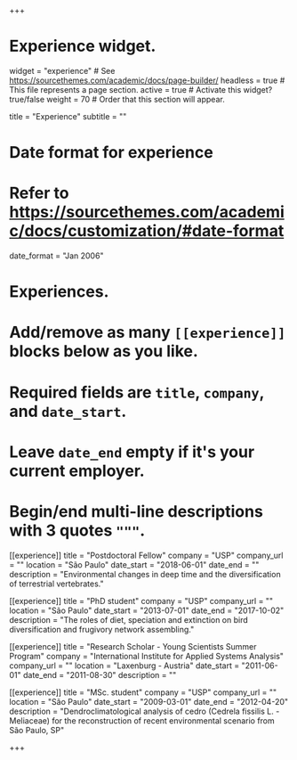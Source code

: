 +++
# Experience widget.
widget = "experience"  # See https://sourcethemes.com/academic/docs/page-builder/
headless = true  # This file represents a page section.
active = true  # Activate this widget? true/false
weight = 70  # Order that this section will appear.

title = "Experience"
subtitle = ""

# Date format for experience
#   Refer to https://sourcethemes.com/academic/docs/customization/#date-format
date_format = "Jan 2006"

# Experiences.
#   Add/remove as many `[[experience]]` blocks below as you like.
#   Required fields are `title`, `company`, and `date_start`.
#   Leave `date_end` empty if it's your current employer.
#   Begin/end multi-line descriptions with 3 quotes `"""`.
[[experience]]
  title = "Postdoctoral Fellow"
  company = "USP"
  company_url = ""
  location = "São Paulo"
  date_start = "2018-06-01"
  date_end = ""
  description = "Environmental changes in deep time and the diversification of terrestrial vertebrates."
  
[[experience]]
  title = "PhD student"
  company = "USP"
  company_url = ""
  location = "São Paulo"
  date_start = "2013-07-01"
  date_end = "2017-10-02"
  description = "The roles of diet, speciation and extinction on bird diversification and frugivory network assembling."

[[experience]]
  title = "Research Scholar - Young Scientists Summer Program"
  company = "International Institute for Applied Systems Analysis"
  company_url = ""
  location = "Laxenburg - Austria"
  date_start = "2011-06-01"
  date_end = "2011-08-30"
  description = ""

[[experience]]
  title = "MSc. student"
  company = "USP"
  company_url = ""
  location = "São Paulo"
  date_start = "2009-03-01"
  date_end = "2012-04-20"
  description = "Dendroclimatological analysis of cedro (Cedrela fissilis L. - Meliaceae) for the reconstruction of recent environmental scenario from São Paulo, SP"

+++
